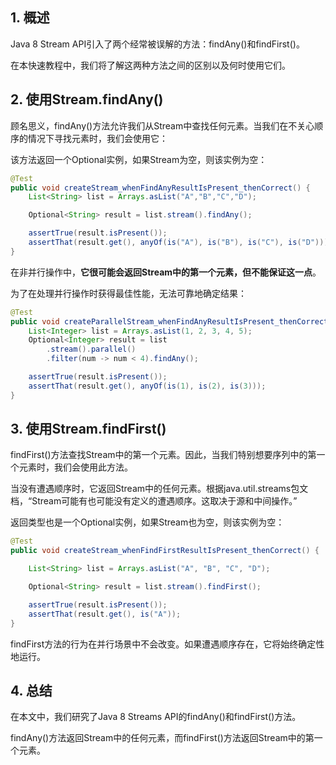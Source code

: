 ## 1. 概述

Java 8 Stream API引入了两个经常被误解的方法：findAny()和findFirst()。

在本快速教程中，我们将了解这两种方法之间的区别以及何时使用它们。

## 2. 使用Stream.findAny()

顾名思义，findAny()方法允许我们从Stream中查找任何元素。当我们在不关心顺序的情况下寻找元素时，我们会使用它：

该方法返回一个Optional实例，如果Stream为空，则该实例为空：

```java
@Test
public void createStream_whenFindAnyResultIsPresent_thenCorrect() {
    List<String> list = Arrays.asList("A","B","C","D");

    Optional<String> result = list.stream().findAny();

    assertTrue(result.isPresent());
    assertThat(result.get(), anyOf(is("A"), is("B"), is("C"), is("D")));
}
```

在非并行操作中，**它很可能会返回Stream中的第一个元素，但不能保证这一点**。

为了在处理并行操作时获得最佳性能，无法可靠地确定结果：

```java
@Test
public void createParallelStream_whenFindAnyResultIsPresent_thenCorrect()() {
    List<Integer> list = Arrays.asList(1, 2, 3, 4, 5);
    Optional<Integer> result = list
        .stream().parallel()
        .filter(num -> num < 4).findAny();

    assertTrue(result.isPresent());
    assertThat(result.get(), anyOf(is(1), is(2), is(3)));
}
```

## 3. 使用Stream.findFirst()

findFirst()方法查找Stream中的第一个元素。因此，当我们特别想要序列中的第一个元素时，我们会使用此方法。

当没有遭遇顺序时，它返回Stream中的任何元素。根据java.util.streams包文档，“Stream可能有也可能没有定义的遭遇顺序。这取决于源和中间操作。”

返回类型也是一个Optional实例，如果Stream也为空，则该实例为空：

```java
@Test
public void createStream_whenFindFirstResultIsPresent_thenCorrect() {

    List<String> list = Arrays.asList("A", "B", "C", "D");

    Optional<String> result = list.stream().findFirst();

    assertTrue(result.isPresent());
    assertThat(result.get(), is("A"));
}
```

findFirst方法的行为在并行场景中不会改变。如果遭遇顺序存在，它将始终确定性地运行。

## 4. 总结

在本文中，我们研究了Java 8 Streams API的findAny()和findFirst()方法。

findAny()方法返回Stream中的任何元素，而findFirst()方法返回Stream中的第一个元素。
